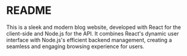 # README

This is a sleek and modern blog website, developed with React for the client-side and Node.js for the API. It combines React's dynamic user interface with Node.js's efficient backend management, creating a seamless and engaging browsing experience for users.

